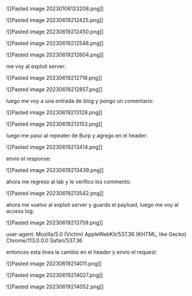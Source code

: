 ![[Pasted image 20230106123208.png]]

![[Pasted image 20230619212425.png]]

![[Pasted image 20230619212450.png]]

![[Pasted image 20230619212548.png]]

![[Pasted image 20230619212604.png]]

me voy al exploit server:

![[Pasted image 20230619212719.png]]

![[Pasted image 20230619212857.png]]

luego me voy a una entrada de blog y pongo un comentario:

![[Pasted image 20230619213128.png]]

![[Pasted image 20230619213153.png]]

luego me paso al repeater de Burp y agrego en el header:

![[Pasted image 20230619213414.png]]

envio el response:

![[Pasted image 20230619213439.png]]

ahora me regreso al lab y le verifico los comments:

![[Pasted image 20230619213542.png]]

ahora me vuelvo al exploit server y guardo el payload, luego me voy al access log:

![[Pasted image 20230619213759.png]]

user-agent: Mozilla/5.0 (Victim) AppleWebKit/537.36 (KHTML, like Gecko) Chrome/113.0.0.0 Safari/537.36

entonces esta linea la cambio en el header y envio el request:

![[Pasted image 20230619214011.png]]

![[Pasted image 20230619214027.png]]

![[Pasted image 20230619214052.png]]

